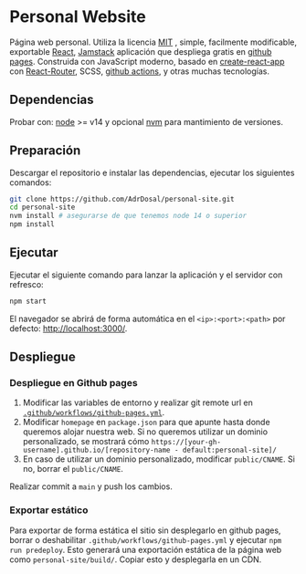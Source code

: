 # Personal Website

<!-- See: [mldangelo.com](https://mldangelo.com). -->

Página web personal. Utiliza la licencia [MIT](https://github.com/AdrDosal/personal-site/blob/main/LICENSE) , simple, facilmente modificable, exportable [React](https://reactjs.org/), [Jamstack](https://jamstack.org/) aplicación que despliega gratis en [github pages](https://pages.github.com/). Construida con JavaScript moderno, basado en [create-react-app](https://github.com/facebook/create-react-app) con [React-Router](https://reactrouter.com/), SCSS, [github actions](https://github.com/features/actions), y otras muchas tecnologías.

## Dependencias

Probar con: [node](https://nodejs.org/) >= v14 y opcional [nvm](https://github.com/nvm-sh/nvm#installing-and-updating) para mantimiento de versiones.

## Preparación

Descargar el repositorio e instalar las dependencias, ejecutar los siguientes comandos:

```bash
git clone https://github.com/AdrDosal/personal-site.git
cd personal-site
nvm install # asegurarse de que tenemos node 14 o superior
npm install
```

## Ejecutar

Ejecutar el siguiente comando para lanzar la aplicación y el servidor con refresco:

```bash
npm start
```
El navegador se abrirá de forma automática en el `<ip>:<port>:<path>` por defecto: [http://localhost:3000/](http://localhost:3000/).

## Despliegue

### Despliegue en Github pages

1. Modificar las variables de entorno y realizar git remote url en  [`.github/workflows/github-pages.yml`](.github/workflows/github-pages.yml).
2. Modificar `homepage` en `package.json` para que apunte hasta donde queremos alojar nuestra web. Si no queremos utilizar un dominio personalizado, se mostrará cómo `https://[your-gh-username].github.io/[repository-name - default:personal-site]/`
3. En caso de utilizar un dominio personalizado, modificar `public/CNAME`. Si no, borrar el `public/CNAME`.

Realizar commit a `main` y push los cambios.

### Exportar estático

Para exportar de forma estática el sitio sin desplegarlo en github pages, borrar o deshabilitar `.github/workflows/github-pages.yml` y ejecutar `npm run predeploy`. Esto generará una exportación estática de la página web como `personal-site/build/`. Copiar esto y desplegarla en un CDN.
